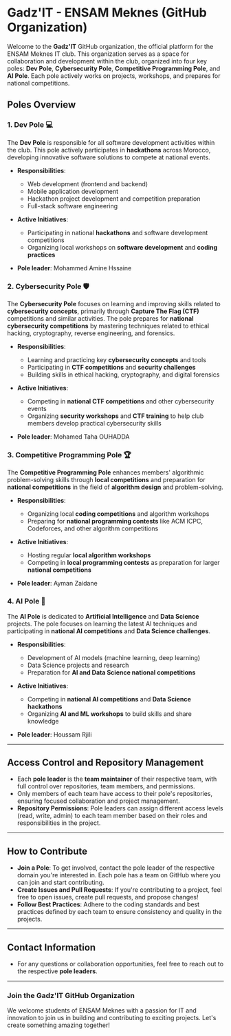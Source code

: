 # Gadz'IT - ENSAM Meknes (GitHub Organization)

Welcome to the **Gadz'IT** GitHub organization, the official platform for the ENSAM Meknes IT club. This organization serves as a space for collaboration and development within the club, organized into four key poles: **Dev Pole**, **Cybersecurity Pole**, **Competitive Programming Pole**, and **AI Pole**. Each pole actively works on projects, workshops, and prepares for national competitions.

## Poles Overview

### 1. **Dev Pole** 💻
The **Dev Pole** is responsible for all software development activities within the club. This pole actively participates in **hackathons** across Morocco, developing innovative software solutions to compete at national events.

- **Responsibilities**:
  - Web development (frontend and backend)
  - Mobile application development
  - Hackathon project development and competition preparation
  - Full-stack software engineering
  
- **Active Initiatives**:
  - Participating in national **hackathons** and software development competitions
  - Organizing local workshops on **software development** and **coding practices**

- **Pole leader**: Mohammed Amine Hssaine

### 2. **Cybersecurity Pole** 🛡️
The **Cybersecurity Pole** focuses on learning and improving skills related to **cybersecurity concepts**, primarily through **Capture The Flag (CTF)** competitions and similar activities. The pole prepares for **national cybersecurity competitions** by mastering techniques related to ethical hacking, cryptography, reverse engineering, and forensics.

- **Responsibilities**:
  - Learning and practicing key **cybersecurity concepts** and tools
  - Participating in **CTF competitions** and **security challenges**
  - Building skills in ethical hacking, cryptography, and digital forensics
  
- **Active Initiatives**:
  - Competing in **national CTF competitions** and other cybersecurity events
  - Organizing **security workshops** and **CTF training** to help club members develop practical cybersecurity skills

- **Pole leader**: Mohamed Taha OUHADDA

### 3. **Competitive Programming Pole** 🏆
The **Competitive Programming Pole** enhances members' algorithmic problem-solving skills through **local competitions** and preparation for **national competitions** in the field of **algorithm design** and problem-solving.

- **Responsibilities**:
  - Organizing local **coding competitions** and algorithm workshops
  - Preparing for **national programming contests** like ACM ICPC, Codeforces, and other algorithm competitions
  
- **Active Initiatives**:
  - Hosting regular **local algorithm workshops**
  - Competing in **local programming contests** as preparation for larger **national competitions**
  
- **Pole leader**: Ayman Zaidane

### 4. **AI Pole** 🤖
The **AI Pole** is dedicated to **Artificial Intelligence** and **Data Science** projects. The pole focuses on learning the latest AI techniques and participating in **national AI competitions** and **Data Science challenges**.

- **Responsibilities**:
  - Development of AI models (machine learning, deep learning)
  - Data Science projects and research
  - Preparation for **AI and Data Science national competitions**
  
- **Active Initiatives**:
  - Competing in **national AI competitions** and **Data Science hackathons**
  - Organizing **AI and ML workshops** to build skills and share knowledge
  
- **Pole leader**: Houssam Rjili

---

## Access Control and Repository Management

- Each **pole leader** is the **team maintainer** of their respective team, with full control over repositories, team members, and permissions.
- Only members of each team have access to their pole's repositories, ensuring focused collaboration and project management.
- **Repository Permissions**: Pole leaders can assign different access levels (read, write, admin) to each team member based on their roles and responsibilities in the project.

---

## How to Contribute

- **Join a Pole**: To get involved, contact the pole leader of the respective domain you're interested in. Each pole has a team on GitHub where you can join and start contributing.
- **Create Issues and Pull Requests**: If you're contributing to a project, feel free to open issues, create pull requests, and propose changes!
- **Follow Best Practices**: Adhere to the coding standards and best practices defined by each team to ensure consistency and quality in the projects.

---

## Contact Information

- For any questions or collaboration opportunities, feel free to reach out to the respective **pole leaders**.

---

### **Join the Gadz'IT GitHub Organization**
We welcome students of ENSAM Meknes with a passion for IT and innovation to join us in building and contributing to exciting projects. Let's create something amazing together!
